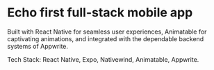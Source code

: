 # Echo first full-stack mobile app
Built with React Native for seamless user experiences, Animatable for captivating animations, and integrated with the dependable backend systems of Appwrite.

Tech Stack: 
React Native, Expo, Nativewind, Animatable, Appwrite.
